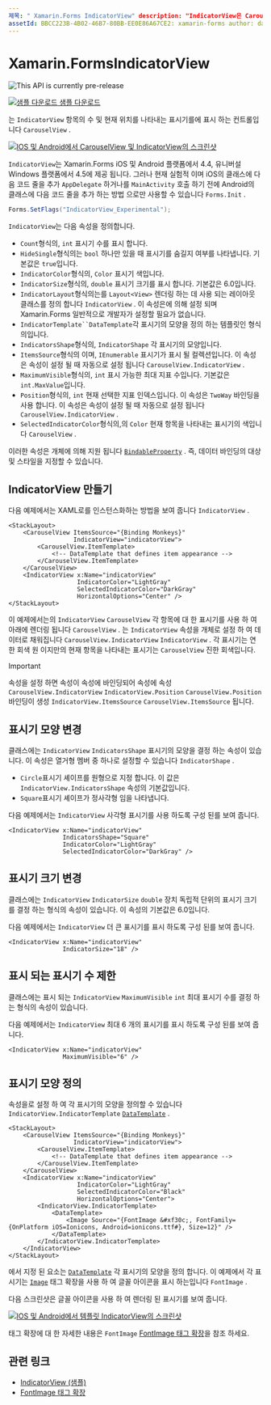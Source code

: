 ```yaml
---
제목: " Xamarin.Forms IndicatorView" description: "IndicatorView은 CarouselView에 있는 항목의 수 및 현재 위치를 나타내는 표시기를 표시 하는 컨트롤입니다."
assetId: BBCC223B-4B02-46B7-80BB-EE0E86A67CE2: xamarin-forms author: davidbritch: dabritch:: 02/27/2020-loc: [ Xamarin.Forms ,]입니다. Xamarin.Essentials
---
```


# <a name="xamarinforms-indicatorview"></a>Xamarin.FormsIndicatorView

![](~/media/shared/preview.png "This API is currently pre-release")

[![샘플 다운로드](~/media/shared/download.png) 샘플 다운로드](https://docs.microsoft.com/samples/xamarin/xamarin-forms-samples/userinterface-indicatorviewdemos/)

는 `IndicatorView` 항목의 수 및 현재 위치를 나타내는 표시기를에 표시 하는 컨트롤입니다 `CarouselView` .

[![IOS 및 Android에서 CarouselView 및 IndicatorView의 스크린샷](indicatorview-images/circles.png "IndicatorView 원")](indicatorview-images/circles-large.png#lightbox "IndicatorView 원")

`IndicatorView`는 Xamarin.Forms iOS 및 Android 플랫폼에서 4.4, 유니버설 Windows 플랫폼에서 4.5에 제공 됩니다. 그러나 현재 실험적 이며 iOS의 클래스에 다음 코드 줄을 추가 `AppDelegate` 하거나를 `MainActivity` 호출 하기 전에 Android의 클래스에 다음 코드 줄을 추가 하는 방법 으로만 사용할 수 있습니다 `Forms.Init` .

```csharp
Forms.SetFlags("IndicatorView_Experimental");
```

`IndicatorView`는 다음 속성을 정의합니다.

- `Count`형식의, `int` 표시기 수를 표시 합니다.
- `HideSingle`형식의는 `bool` 하나만 있을 때 표시기를 숨길지 여부를 나타냅니다. 기본값은 `true`입니다.
- `IndicatorColor`형식의, `Color` 표시기 색입니다.
- `IndicatorSize`형식의, `double` 표시기 크기를 표시 합니다. 기본값은 6.0입니다.
- `IndicatorLayout`형식의는를 `Layout<View>` 렌더링 하는 데 사용 되는 레이아웃 클래스를 정의 합니다 `IndicatorView` . 이 속성은에 의해 설정 되며 Xamarin.Forms 일반적으로 개발자가 설정할 필요가 없습니다.
- `IndicatorTemplate``DataTemplate`각 표시기의 모양을 정의 하는 템플릿인 형식의입니다.
- `IndicatorsShape`형식의, `IndicatorShape` 각 표시기의 모양입니다.
- `ItemsSource`형식의 이며, `IEnumerable` 표시기가 표시 될 컬렉션입니다. 이 속성은 속성이 설정 될 때 자동으로 설정 됩니다 `CarouselView.IndicatorView` .
- `MaximumVisible`형식의, `int` 표시 가능한 최대 지표 수입니다. 기본값은 `int.MaxValue`입니다.
- `Position`형식의, `int` 현재 선택한 지표 인덱스입니다. 이 속성은 `TwoWay` 바인딩을 사용 합니다. 이 속성은 속성이 설정 될 때 자동으로 설정 됩니다 `CarouselView.IndicatorView` .
- `SelectedIndicatorColor`형식의,의 `Color` 현재 항목을 나타내는 표시기의 색입니다 `CarouselView` .

이러한 속성은 개체에 의해 지원 됩니다 [`BindableProperty`](xref:Xamarin.Forms.BindableProperty) . 즉, 데이터 바인딩의 대상 및 스타일을 지정할 수 있습니다.

## <a name="create-an-indicatorview"></a>IndicatorView 만들기

다음 예제에서는 XAML로를 인스턴스화하는 방법을 보여 줍니다 `IndicatorView` .

```xaml
<StackLayout>
    <CarouselView ItemsSource="{Binding Monkeys}"
                  IndicatorView="indicatorView">
        <CarouselView.ItemTemplate>
            <!-- DataTemplate that defines item appearance -->
        </CarouselView.ItemTemplate>
    </CarouselView>
    <IndicatorView x:Name="indicatorView"
                   IndicatorColor="LightGray"
                   SelectedIndicatorColor="DarkGray"
                   HorizontalOptions="Center" />
</StackLayout>
```

이 예제에서는의 `IndicatorView` `CarouselView` 각 항목에 대 한 표시기를 사용 하 여 아래에 렌더링 됩니다 `CarouselView` . 는 `IndicatorView` 속성을 개체로 설정 하 여 데이터로 채워집니다 `CarouselView.IndicatorView` `IndicatorView` . 각 표시기는 연한 회색 원 이지만의 현재 항목을 나타내는 표시기는 `CarouselView` 진한 회색입니다.

> [!IMPORTANT]
> 속성을 설정 하면 속성이 속성에 바인딩되어 속성에 속성 `CarouselView.IndicatorView` `IndicatorView.Position` `CarouselView.Position` 바인딩이 생성 `IndicatorView.ItemsSource` `CarouselView.ItemsSource` 됩니다.

## <a name="change-indicator-shape"></a>표시기 모양 변경

클래스에는 `IndicatorView` `IndicatorsShape` 표시기의 모양을 결정 하는 속성이 있습니다. 이 속성은 열거형 멤버 중 하나로 설정할 수 있습니다 `IndicatorShape` .

- `Circle`표시기 셰이프를 원형으로 지정 합니다. 이 값은 `IndicatorView.IndicatorsShape` 속성의 기본값입니다.
- `Square`표시기 셰이프가 정사각형 임을 나타냅니다.

다음 예제에서는 `IndicatorView` 사각형 표시기를 사용 하도록 구성 된를 보여 줍니다.

```xaml
<IndicatorView x:Name="indicatorView"
               IndicatorsShape="Square"
               IndicatorColor="LightGray"
               SelectedIndicatorColor="DarkGray" />
```

## <a name="change-indicator-size"></a>표시기 크기 변경

클래스에는 `IndicatorView` `IndicatorSize` `double` 장치 독립적 단위의 표시기 크기를 결정 하는 형식의 속성이 있습니다. 이 속성의 기본값은 6.0입니다.

다음 예제에서는 `IndicatorView` 더 큰 표시기를 표시 하도록 구성 된를 보여 줍니다.

```xaml
<IndicatorView x:Name="indicatorView"
               IndicatorSize="18" />
```

## <a name="limit-the-number-of-indicators-displayed"></a>표시 되는 표시기 수 제한

클래스에는 표시 되는 `IndicatorView` `MaximumVisible` `int` 최대 표시기 수를 결정 하는 형식의 속성이 있습니다.

다음 예제에서는 `IndicatorView` 최대 6 개의 표시기를 표시 하도록 구성 된를 보여 줍니다.

```xaml
<IndicatorView x:Name="indicatorView"
               MaximumVisible="6" />
```

## <a name="define-indicator-appearance"></a>표시기 모양 정의

속성을로 설정 하 여 각 표시기의 모양을 정의할 수 있습니다 `IndicatorView.IndicatorTemplate` [`DataTemplate`](xref:Xamarin.Forms.DataTemplate) .

```xaml
<StackLayout>
    <CarouselView ItemsSource="{Binding Monkeys}"
                  IndicatorView="indicatorView">
        <CarouselView.ItemTemplate>
            <!-- DataTemplate that defines item appearance -->
        </CarouselView.ItemTemplate>
    </CarouselView>
    <IndicatorView x:Name="indicatorView"
                   IndicatorColor="LightGray"
                   SelectedIndicatorColor="Black"
                   HorizontalOptions="Center">
        <IndicatorView.IndicatorTemplate>
            <DataTemplate>
                <Image Source="{FontImage &#xf30c;, FontFamily={OnPlatform iOS=Ionicons, Android=ionicons.ttf#}, Size=12}" />
            </DataTemplate>
        </IndicatorView.IndicatorTemplate>
    </IndicatorView>
</StackLayout>
```

에서 지정 된 요소는 [`DataTemplate`](xref:Xamarin.Forms.DataTemplate) 각 표시기의 모양을 정의 합니다. 이 예제에서 각 표시기는 [`Image`](xref:Xamarin.Forms.Image) 태그 확장을 사용 하 여 글꼴 아이콘을 표시 하는입니다 `FontImage` .

다음 스크린샷은 글꼴 아이콘을 사용 하 여 렌더링 된 표시기를 보여 줍니다.

[![IOS 및 Android에서 템플릿 IndicatorView의 스크린샷](indicatorview-images/templated.png "템플릿 기반 IndicatorView")](indicatorview-images/templated-large.png#lightbox "템플릿 기반 IndicatorView")

태그 확장에 대 한 자세한 내용은 `FontImage` [FontImage 태그 확장](~/xamarin-forms/xaml/markup-extensions/consuming.md#fontimage-markup-extension)을 참조 하세요.

## <a name="related-links"></a>관련 링크

- [IndicatorView (샘플)](https://docs.microsoft.com/samples/xamarin/xamarin-forms-samples/userinterface-indicatorviewdemos/)
- [FontImage 태그 확장](~/xamarin-forms/xaml/markup-extensions/consuming.md#fontimage-markup-extension)
